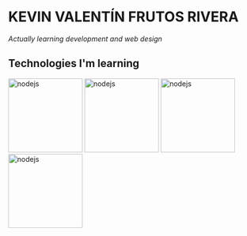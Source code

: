 # KEVIN VALENTÍN FRUTOS RIVERA

_Actually learning development and web design_

## Technologies I'm learning

[<img src="https://nodejs.org/static/images/logo.svg" alt="nodejs" title="nodejs" width="150"/>](https://nodejs.org/es/)
[<img src="https://nodejs.org/static/images/logo.svg" alt="nodejs" title="nodejs" width="150"/>](https://nodejs.org/es/)
[<img src="https://nodejs.org/static/images/logo.svg" alt="nodejs" title="nodejs" width="150"/>](https://nodejs.org/es/)
[<img src="https://nodejs.org/static/images/logo.svg" alt="nodejs" title="nodejs" width="150"/>](https://nodejs.org/es/)
